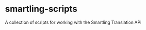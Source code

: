 smartling-scripts
=================

A collection of scripts for working with the Smartling Translation API
